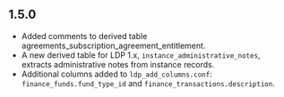 ## 1.5.0

* Added comments to derived table agreements_subscription_agreement_entitlement.
* A new derived table for LDP 1.x, `instance_administrative_notes`,
  extracts administrative notes from instance records.
* Additional columns added to `ldp_add_columns.conf`:
  `finance_funds.fund_type_id` and `finance_transactions.description`.
